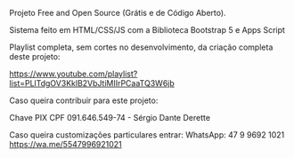 Projeto Free and Open Source (Grátis e de Código Aberto).

Sistema feito em HTML/CSS/JS com a Biblioteca Bootstrap 5 e Apps Script

Playlist completa, sem cortes no desenvolvimento, da criação completa deste projeto:

https://www.youtube.com/playlist?list=PLlTdgOV3KklB2VbJtiMIIrPCaaTQ3W6jb

Caso queira contribuir para este projeto:

Chave PIX CPF 091.646.549-74 - Sérgio Dante Derette

Caso queira customizações particulares entrar:
WhatsApp: 47 9 9692 1021
https://wa.me/5547996921021

